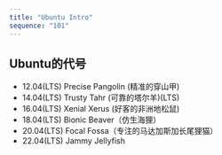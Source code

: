 ```yaml
---
title: "Ubuntu Intro"
sequence: "101"
---
```


## Ubuntu的代号

- 12.04(LTS) Precise Pangolin (精准的穿山甲)
- 14.04(LTS) Trusty Tahr (可靠的塔尔羊)(LTS)
- 16.04(LTS) Xenial Xerus (好客的非洲地松鼠)
- 18.04(LTS) Bionic Beaver（仿生海狸）
- 20.04(LTS) Focal Fossa（专注的马达加斯加长尾狸猫）
- 22.04(LTS) Jammy Jellyfish

